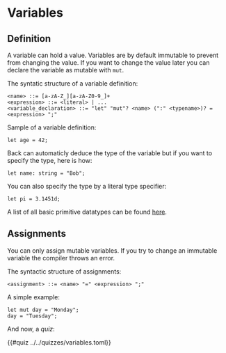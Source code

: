 # Variables

## Definition

A variable can hold a value. Variables are by default immutable to prevent from changing the value. If you want to change the value later you can declare the variable as mutable with `mut`.

The syntatic structure of a variable definition:
```ebnf
<name> ::= [a-zA-Z_][a-zA-Z0-9_]+
<expression> ::= <literal> | ...
<variable_declaration> ::= "let" "mut"? <name> (":" <typename>)? = <expression> ";"
```

Sample of a variable definition:

```sc
let age = 42;
```

Back can automaticly deduce the type of the variable but if you want to specify the type, here is how:

```sc
let name: string = "Bob";
```

You can also specify the type by a literal type specifier:

```sc
let pi = 3.1451d;
```

A list of all basic primitive datatypes can be found [here](/primitive-datatypes.md).

## Assignments

You can only assign mutable variables. If you try to change an immutable variable the compiler throws an error.

The syntactic structure of assignments:
```ebnf
<assignment> ::= <name> "=" <expression> ";"
```

A simple example:
```sc
let mut day = "Monday";
day = "Tuesday";
```

And now, a _quiz_:

{{#quiz ../../quizzes/variables.toml}}